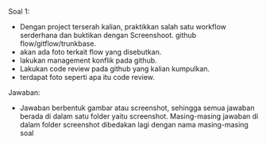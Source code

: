 Soal 1:

- Dengan project terserah kalian, praktikkan salah satu workflow serderhana dan buktikan dengan Screenshoot. github flow/gitflow/trunkbase.
- akan ada foto terkait flow yang disebutkan.
- lakukan management konflik pada github.
- Lakukan code review pada github yang kalian kumpulkan.
- terdapat foto seperti apa itu code review.

Jawaban:
- Jawaban berbentuk gambar atau screenshot, sehingga semua jawaban berada di dalam satu folder yaitu screenshot. Masing-masing jawaban di dalam folder screenshot dibedakan lagi dengan nama masing-masing soal